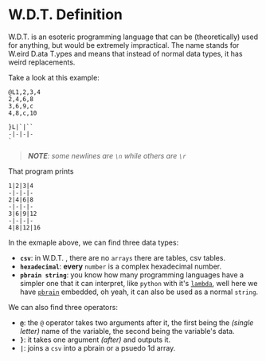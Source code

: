 # W.D.T. Definition

W.D.T. is an esoteric programming language that can be (theoretically) used for anything, but would be extremely impractical.
The name stands for W.eird D.ata T.ypes and means that instead of normal data types, it has weird replacements.

Take a look at this example:
```
@L1,2,3,4
2,4,6,8
3,6,9,c
4,8,c,10
}L|`|``
-|-|-|-
````

> _**NOTE**: some newlines are `\n` while others are `\r`_

That program prints
```
1|2|3|4
-|-|-|-
2|4|6|8
-|-|-|-
3|6|9|12
-|-|-|-
4|8|12|16
```

In the exmaple above, we can find three data types:
* **`csv`**: in W.D.T. , there are no `arrays` there are tables, csv tables.
* **`hexadecimal`**: **every** `number` is a complex hexadecimal number.
* **`pbrain string`**: you know how many programming languages have a simpler one that it can interpret, like `python` with it's [`lambda`](https://en.wikipedia.org/wiki/Lambda_calculus), well here we have [`pbrain`](https://esolangs.org/wiki/Pbrain) embedded, oh yeah, it can also be used as a normal `string`.

We can also find three operators:
* **`@`**: the `@` operator takes two arguments after it, the first being the _(single letter)_ name of the variable, the second being the variable's data.
* **`}`**: it takes one argument _(after)_ and outputs it.
* **`|`**: joins a `csv` into a pbrain or a psuedo 1d array.